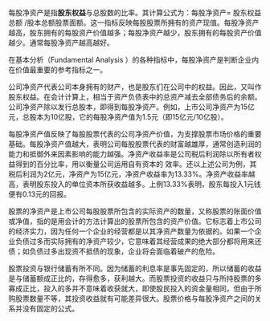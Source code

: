 每股净资产是指**股东权益**与总股数的比率。其计算公式为：每股净资产= 股东权益总额 /股本总额股票面额。这一指标反映每股股票所拥有的资产现值。每股净资产越高，股东拥有的每股资产价值越多；每股净资产越少，股东拥有的每股资产价值越少。通常每股净资产越高越好。 

在基本分析（Fundamental Analysis ）的各种指标中，每股净资产是判断企业内在价值最重要的参考指标之一。



公司净资产代表公司本身拥有的财产，也是股东们在公司中的权益。因此，又叫作股东权益。在会计计算上，相当于资产负债表中的总资产减去全部债务后的余额。公司净资产除以发行总股本，即得到每股净资产。例如，上市公司净资产为15亿元，总股本为10亿股，它的每股净资产值为1.5元（即15亿元/10亿股）。

每股净资产值反映了每股股票代表的公司净资产价值，为支撑股票市场价格的重要基础。每股净资产值越大，表明公司每股股票代表的财富越雄厚，通常创造利润的能力和抵御外来因素影响的能力越强。净资产收益率是公司税后利润除以所有者权益得到的百分比率，用以衡量公司运用自有资本的 效率。还以上述公司为例，其税后利润为2亿元，净资产为15亿元，净资产收益率为13.33%。净资产收益率越高，表明股东投入的单位资本所获收益越多。上例13.33%表明，股东每投入1元钱便有0.13元的回报。



股票的净资产是上市公司每股股票所包含的实际资产的数量，又称股票的账面价值或净值，指的是用会计的方法计算出的股票所包含的资产价值。它标志着上市公司的经济实力，因为任何一个企业的经营都是以其净资产数量为依据的。如果一个企业负债过多而实际拥有的净资产较少，它意味着其经营成果的绝大部分都将用来还债；如负债过多出现资不抵债的现象，企业将会面临着破产的危险。

股票投资与银行储蓄有所不同。因为储蓄的利息率是事先固定的，所以储蓄的收益是与储蓄额成正比的，存得愈多，获利越大。而股票投资的收益只与所持股票的多寡成正比，投入的多并不意味着收获就大，即使股民投入的资金量相同，但由于所购股票数量不等，其投资收益就有可能差异很大。股票价格与每股净资产之间的关系并没有固定的公式。

